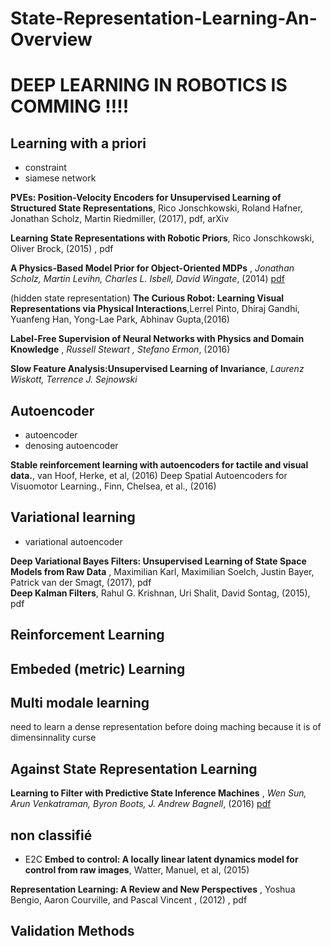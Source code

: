 # State-Representation-Learning-An-Overview

# DEEP LEARNING IN ROBOTICS IS COMMING  !!!!

## Learning with a priori

- constraint
- siamese network

**PVEs: Position-Velocity Encoders for Unsupervised Learning of Structured State Representations**, Rico Jonschkowski, Roland Hafner, Jonathan Scholz, Martin Riedmiller, (2017), pdf, arXiv

 **Learning State Representations with Robotic Priors**, Rico Jonschkowski, Oliver Brock, (2015) , pdf <br>
 
 **A Physics-Based Model Prior for Object-Oriented MDPs** , *Jonathan Scholz, Martin Levihn, Charles L. Isbell, David Wingate*, (2014) [pdf](http://proceedings.mlr.press/v32/scholz14.pdf)  <br>

(hidden state representation) **The Curious Robot: Learning Visual Representations via Physical Interactions**,Lerrel Pinto, Dhiraj Gandhi, Yuanfeng Han, Yong-Lae Park, Abhinav Gupta,(2016) <br>

 **Label-Free Supervision of Neural Networks with Physics and Domain Knowledge** , *Russell Stewart , Stefano Ermon*, (2016) <br>
 
 **Slow Feature Analysis:Unsupervised Learning of Invariance**, *Laurenz Wiskott, Terrence J. Sejnowski*

## Autoencoder

- autoencoder
- denosing autoencoder

**Stable reinforcement learning with autoencoders for tactile and visual data.**, van Hoof, Herke, et al, (2016)
Deep Spatial Autoencoders for Visuomotor Learning., Finn, Chelsea, et al., (2016) <br>


## Variational learning

- variational autoencoder

**Deep Variational Bayes Filters: Unsupervised Learning of State Space Models from Raw Data** , Maximilian Karl, Maximilian Soelch, Justin Bayer, Patrick van der Smagt, (2017), pdf <br>
**Deep Kalman Filters**, Rahul G. Krishnan, Uri Shalit, David Sontag, (2015), pdf

## Reinforcement Learning

## Embeded (metric) Learning

## Multi modale learning

need to learn a dense representation before doing maching because it is of dimensinnality curse

## Against State Representation Learning

**Learning to Filter with Predictive State Inference Machines** , *Wen Sun, Arun Venkatraman, Byron Boots, J. Andrew Bagnell*, (2016) [pdf](https://arxiv.org/pdf/1512.08836)

## non classifié
- E2C
 **Embed to control: A locally linear latent dynamics model for control from raw images**, Watter, Manuel, et al, (2015)
 
 **Representation Learning: A Review and New Perspectives** , Yoshua Bengio, Aaron Courville, and Pascal Vincent , (2012) , pdf
 
## Validation Methods

